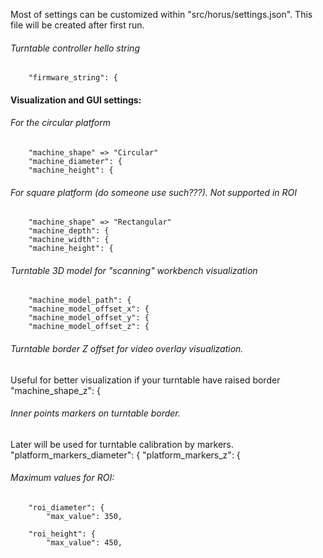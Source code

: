 Most of settings can be customized within "src/horus/settings.json". 
This file will be created after first run.

###### Turntable controller hello string
        "firmware_string": {


#### Visualization and GUI settings: 
###### For the circular platform
        "machine_shape" => "Circular"
        "machine_diameter": {
        "machine_height": {

###### For square platform (do someone use such???). Not supported in ROI 
        "machine_shape" => "Rectangular"
        "machine_depth": {
        "machine_width": {
        "machine_height": {

###### Turntable 3D model for "scanning" workbench visualization
        "machine_model_path": {
        "machine_model_offset_x": {
        "machine_model_offset_y": {
        "machine_model_offset_z": {

###### Turntable border Z offset for video overlay visualization. 
Useful for better visualization if your turntable have raised border
        "machine_shape_z": {

###### Inner points markers on turntable border.
Later will be used for turntable calibration by markers.
        "platform_markers_diameter": {
        "platform_markers_z": {


###### Maximum values for ROI:
        "roi_diameter": {
            "max_value": 350, 

        "roi_height": {
            "max_value": 450, 
